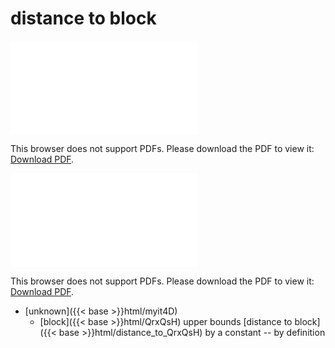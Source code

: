 # distance to block




<object data="../local_distance_to_QrxQsH.pdf" type="application/pdf" width="100%" height="480px"><embed src="../local_distance_to_QrxQsH.pdf"><p>This browser does not support PDFs. Please download the PDF to view it: <a href="../local_distance_to_QrxQsH.pdf">Download PDF</a>.</p></embed></object>


<object data="../inclusions_distance_to_QrxQsH.pdf" type="application/pdf" width="100%" height="480px"><embed src="../inclusions_distance_to_QrxQsH.pdf"><p>This browser does not support PDFs. Please download the PDF to view it: <a href="../inclusions_distance_to_QrxQsH.pdf">Download PDF</a>.</p></embed></object>

*  [unknown]({{< base >}}html/myit4D)
    * [block]({{< base >}}html/QrxQsH) upper bounds [distance to block]({{< base >}}html/distance_to_QrxQsH) by a constant -- by definition